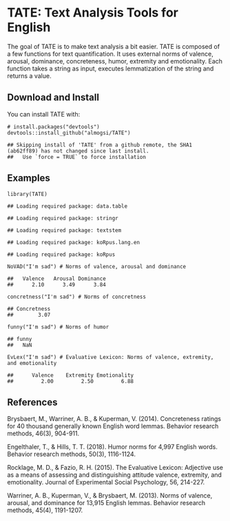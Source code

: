 TATE: Text Analysis Tools for English
=====================================

The goal of TATE is to make text analysis a bit easier. TATE is composed
of a few functions for text quantification. It uses external norms of
valence, arousal, dominance, concreteness, humor, extremity and
emotionality. Each function takes a string as input, executes
lemmatization of the string and returns a value.

Download and Install
--------------------

You can install TATE with:

    # install.packages("devtools")
    devtools::install_github("almogsi/TATE")

    ## Skipping install of 'TATE' from a github remote, the SHA1 (ab62ff89) has not changed since last install.
    ##   Use `force = TRUE` to force installation

Examples
--------

    library(TATE)

    ## Loading required package: data.table

    ## Loading required package: stringr

    ## Loading required package: textstem

    ## Loading required package: koRpus.lang.en

    ## Loading required package: koRpus

    NoVAD("I'm sad") # Norms of valence, arousal and dominance

    ##   Valence   Arousal Dominance 
    ##      2.10      3.49      3.84

    concretness("I'm sad") # Norms of concretness

    ## Concretness 
    ##        3.07

    funny("I'm sad") # Norms of humor

    ## funny 
    ##   NaN

    EvLex("I'm sad") # Evaluative Lexicon: Norms of valence, extremity, and emotionality

    ##      Valence    Extremity Emotionality 
    ##         2.00         2.50         6.88

References
----------

Brysbaert, M., Warriner, A. B., & Kuperman, V. (2014). Concreteness
ratings for 40 thousand generally known English word lemmas. Behavior
research methods, 46(3), 904-911.

Engelthaler, T., & Hills, T. T. (2018). Humor norms for 4,997 English
words. Behavior research methods, 50(3), 1116-1124.

Rocklage, M. D., & Fazio, R. H. (2015). The Evaluative Lexicon:
Adjective use as a means of assessing and distinguishing attitude
valence, extremity, and emotionality. Journal of Experimental Social
Psychology, 56, 214-227.

Warriner, A. B., Kuperman, V., & Brysbaert, M. (2013). Norms of valence,
arousal, and dominance for 13,915 English lemmas. Behavior research
methods, 45(4), 1191-1207.
